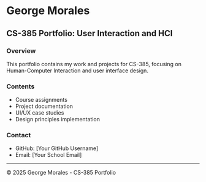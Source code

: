 # George Morales
## CS-385 Portfolio: User Interaction and HCI

### Overview
This portfolio contains my work and projects for CS-385, focusing on Human-Computer Interaction and user interface design.

### Contents
* Course assignments
* Project documentation
* UI/UX case studies
* Design principles implementation

### Contact
* GitHub: [Your GitHub Username]
* Email: [Your School Email]

---
© 2025 George Morales - CS-385 Portfolio
